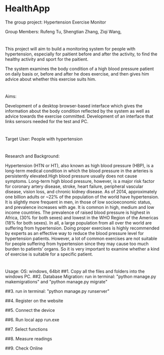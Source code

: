 # HealthApp
The group project: 
Hypertension Exercise Monitor

Group Members: 
Rufeng Tu, 
Shengtian Zhang, 
Ziqi Wang, 

#
This project will aim to build a monitoring system for people with hypertension, especially for paitient before and after the activity, to find the healthy activity and sport for the paitient. 


The system examines the body condition of a high blood pressure patient on daily basis or, before and after he does exercise, and then gives him advice about whether this exercise suits him.

#
Aims: 

Development of a desktop browser-based interface which gives the information about the body condition reflected by the system as well as advice towards the exercise committed. 
Development of an interface that links sensors needed for the test and PC. 
#
Target User: 
People with hypertension


#
Research and Background: 

Hypertension (HTN or HT), also known as high blood pressure (HBP), is a long-term medical condition in which the blood pressure in the arteries is persistently elevated.High blood pressure usually does not cause symptoms. Long-term high blood pressure, however, is a major risk factor for coronary artery disease, stroke, heart failure, peripheral vascular disease, vision loss, and chronic kidney disease.
As of 2014, approximately one billion adults or ~22% of the population of the world have hypertension. It is slightly more frequent in men, in those of low socioeconomic status, and prevalence increases with age. It is common in high, medium and low income countries. The prevalence of raised blood pressure is highest in Africa, (30% for both sexes) and lowest in the WHO Region of the Americas (18% for both sexes). In all, a large population from all over the world are suffering from hypertension.
Doing proper exercises is highly recommended by experts as an effective way to reduce the blood pressure level for hypertension patients. However, a lot of common exercises are not suitable for people suffering from hypertension since they may cause too much burden to patients’ organs. So it is very important to examine whether a kind of exercise is suitable for a specific patient.


#
Usage: 
OS: windows, 64bit
##1. 
Copy all the files and folders into the windows PC. 
##2. Database Migration:
run in terminal: "python manage.py makemigrations" and "python manage.py migrate"
    
##3. run in terminal: 
"python manage.py runserver"

##4. Register on the website

##5. Connect the device

##6. Run local app run.exe

##7. Select functions

##8. Measure readings

##9. Check Online